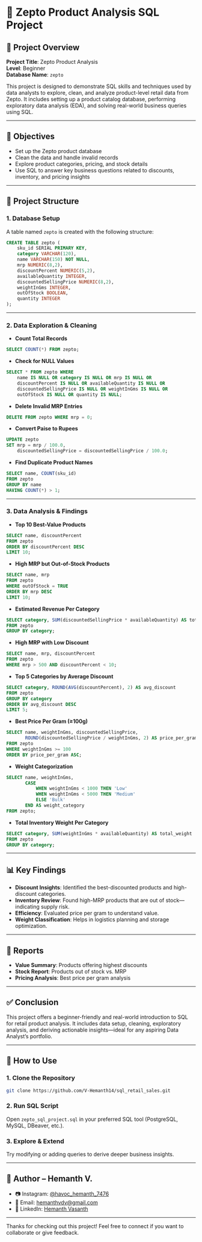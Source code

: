 
# 🛒 Zepto Product Analysis SQL Project

## 📌 Project Overview
**Project Title**: Zepto Product Analysis  
**Level**: Beginner  
**Database Name**: `zepto`

This project is designed to demonstrate SQL skills and techniques used by data analysts to explore, clean, and analyze product-level retail data from Zepto. It includes setting up a product catalog database, performing exploratory data analysis (EDA), and solving real-world business queries using SQL.

---

## 🎯 Objectives

- Set up the Zepto product database
- Clean the data and handle invalid records
- Explore product categories, pricing, and stock details
- Use SQL to answer key business questions related to discounts, inventory, and pricing insights

---

## 🧱 Project Structure

### 1. Database Setup
A table named `zepto` is created with the following structure:

```sql
CREATE TABLE zepto (
    sku_id SERIAL PRIMARY KEY,
    category VARCHAR(120),
    name VARCHAR(150) NOT NULL,
    mrp NUMERIC(8,2),
    discountPercent NUMERIC(5,2),
    availableQuantity INTEGER,
    discountedSellingPrice NUMERIC(8,2),
    weightInGms INTEGER,
    outOfStock BOOLEAN,    
    quantity INTEGER
);
```

---

### 2. Data Exploration & Cleaning

- **Count Total Records**
```sql
SELECT COUNT(*) FROM zepto;
```

- **Check for NULL Values**
```sql
SELECT * FROM zepto WHERE
    name IS NULL OR category IS NULL OR mrp IS NULL OR
    discountPercent IS NULL OR availableQuantity IS NULL OR
    discountedSellingPrice IS NULL OR weightInGms IS NULL OR
    outOfStock IS NULL OR quantity IS NULL;
```

- **Delete Invalid MRP Entries**
```sql
DELETE FROM zepto WHERE mrp = 0;
```

- **Convert Paise to Rupees**
```sql
UPDATE zepto
SET mrp = mrp / 100.0,
    discountedSellingPrice = discountedSellingPrice / 100.0;
```

- **Find Duplicate Product Names**
```sql
SELECT name, COUNT(sku_id)
FROM zepto
GROUP BY name
HAVING COUNT(*) > 1;
```

---

### 3. Data Analysis & Findings

- **Top 10 Best-Value Products**
```sql
SELECT name, discountPercent
FROM zepto
ORDER BY discountPercent DESC
LIMIT 10;
```

- **High MRP but Out-of-Stock Products**
```sql
SELECT name, mrp
FROM zepto
WHERE outOfStock = TRUE
ORDER BY mrp DESC
LIMIT 10;
```

- **Estimated Revenue Per Category**
```sql
SELECT category, SUM(discountedSellingPrice * availableQuantity) AS totalRevenue
FROM zepto
GROUP BY category;
```

- **High MRP with Low Discount**
```sql
SELECT name, mrp, discountPercent
FROM zepto
WHERE mrp > 500 AND discountPercent < 10;
```

- **Top 5 Categories by Average Discount**
```sql
SELECT category, ROUND(AVG(discountPercent), 2) AS avg_discount
FROM zepto
GROUP BY category
ORDER BY avg_discount DESC
LIMIT 5;
```

- **Best Price Per Gram (≥100g)**
```sql
SELECT name, weightInGms, discountedSellingPrice,
       ROUND(discountedSellingPrice / weightInGms, 2) AS price_per_gram
FROM zepto
WHERE weightInGms >= 100
ORDER BY price_per_gram ASC;
```

- **Weight Categorization**
```sql
SELECT name, weightInGms,
       CASE 
           WHEN weightInGms < 1000 THEN 'Low'
           WHEN weightInGms < 5000 THEN 'Medium'
           ELSE 'Bulk'
       END AS weight_category
FROM zepto;
```

- **Total Inventory Weight Per Category**
```sql
SELECT category, SUM(weightInGms * availableQuantity) AS total_weight
FROM zepto
GROUP BY category;
```

---

## 📊 Key Findings

- **Discount Insights**: Identified the best-discounted products and high-discount categories.
- **Inventory Review**: Found high-MRP products that are out of stock—indicating supply risk.
- **Efficiency**: Evaluated price per gram to understand value.
- **Weight Classification**: Helps in logistics planning and storage optimization.

---

## 📝 Reports

- **Value Summary**: Products offering highest discounts
- **Stock Report**: Products out of stock vs. MRP
- **Pricing Analysis**: Best price per gram analysis

---

## ✅ Conclusion

This project offers a beginner-friendly and real-world introduction to SQL for retail product analysis. It includes data setup, cleaning, exploratory analysis, and deriving actionable insights—ideal for any aspiring Data Analyst’s portfolio.

---

## 🚀 How to Use

### 1. Clone the Repository
```bash
git clone https://github.com/V-Hemanth14/sql_retail_sales.git
```

### 2. Run SQL Script  
Open `zepto_sql_project.sql` in your preferred SQL tool (PostgreSQL, MySQL, DBeaver, etc.).

### 3. Explore & Extend  
Try modifying or adding queries to derive deeper business insights.

---

## 👤 Author – Hemanth V.

- 📷 Instagram: [@havoc_hemanth_7476](https://www.instagram.com/havoc_hemanth_7476)
- 📧 Email: hemanthvdv@gmail.com  
- 💼 LinkedIn: [Hemanth Vasanth](https://www.linkedin.com/in/hemanth-vasanth)

---

Thanks for checking out this project! Feel free to connect if you want to collaborate or give feedback.
